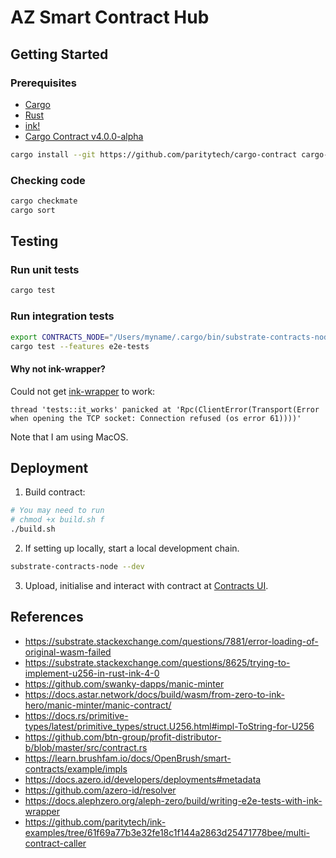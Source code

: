 # AZ Smart Contract Hub

## Getting Started
### Prerequisites

* [Cargo](https://doc.rust-lang.org/cargo/)
* [Rust](https://www.rust-lang.org/)
* [ink!](https://use.ink/)
* [Cargo Contract v4.0.0-alpha](https://github.com/paritytech/cargo-contract)
```zsh
cargo install --git https://github.com/paritytech/cargo-contract cargo-contract --force
```

### Checking code

```zsh
cargo checkmate
cargo sort
```

## Testing

### Run unit tests

```sh
cargo test
```

### Run integration tests

```sh
export CONTRACTS_NODE="/Users/myname/.cargo/bin/substrate-contracts-node"
cargo test --features e2e-tests
```

#### Why not ink-wrapper?

Could not get [ink-wrapper](https://docs.alephzero.org/aleph-zero/build/writing-e2e-tests-with-ink-wrapper) to work:

```
thread 'tests::it_works' panicked at 'Rpc(ClientError(Transport(Error when opening the TCP socket: Connection refused (os error 61))))'
```

Note that I am using MacOS.

## Deployment

1. Build contract:
```sh
# You may need to run
# chmod +x build.sh f
./build.sh
```
2. If setting up locally, start a local development chain. 
```sh
substrate-contracts-node --dev
```
3. Upload, initialise and interact with contract at [Contracts UI](https://contracts-ui.substrate.io/).

## References

- https://substrate.stackexchange.com/questions/7881/error-loading-of-original-wasm-failed
- https://substrate.stackexchange.com/questions/8625/trying-to-implement-u256-in-rust-ink-4-0
- https://github.com/swanky-dapps/manic-minter
- https://docs.astar.network/docs/build/wasm/from-zero-to-ink-hero/manic-minter/manic-contract/
- https://docs.rs/primitive-types/latest/primitive_types/struct.U256.html#impl-ToString-for-U256
- https://github.com/btn-group/profit-distributor-b/blob/master/src/contract.rs
- https://learn.brushfam.io/docs/OpenBrush/smart-contracts/example/impls
- https://docs.azero.id/developers/deployments#metadata
- https://github.com/azero-id/resolver
- https://docs.alephzero.org/aleph-zero/build/writing-e2e-tests-with-ink-wrapper
- https://github.com/paritytech/ink-examples/tree/61f69a77b3e32fe18c1f144a2863d25471778bee/multi-contract-caller
